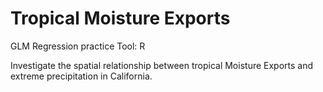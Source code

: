 # Tropical Moisture Exports
GLM Regression practice
Tool: R

Investigate the spatial relationship between tropical Moisture Exports and extreme precipitation in California.
